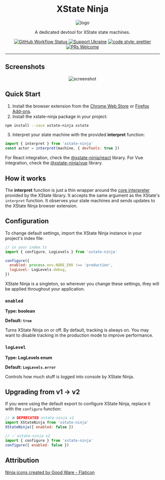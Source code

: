 <div align="center">
  <h1>XState Ninja</h1>
  <img src="https://user-images.githubusercontent.com/489018/182801436-1a9c7cfd-9c67-4343-a430-17ec63f0ff3b.png" alt="logo" />
  <p>A dedicated devtool for XState state machines.</p>
  <p>    
    <a href="https://github.com/rlaffers/xstate-ninja/actions/workflows/main.yml">
      <img alt="GitHub Workflow Status" src="https://img.shields.io/github/actions/workflow/status/rlaffers/xstate-ninja/main.yml">
    </a>
 <a href="https://github.com/support-ukraine/support-ukraine"><img src="https://bit.ly/support-ukraine-now" alt="Support Ukraine" /></a>
    <a href="https://github.com/prettier/prettier"><img src="https://img.shields.io/badge/code_style-prettier-ff69b4.svg" alt="code style: prettier" /></a>
    <a href="http://makeapullrequest.com"><img src="https://img.shields.io/badge/PRs-welcome-brightgreen.svg" alt="PRs Welcome" /></a>
  </p>
  <hr/>
</div>

## Screenshots

<div align="center">
  <img src="https://user-images.githubusercontent.com/489018/193230455-1499360e-79b4-4e38-903c-befd6d311eb6.png" alt="screenshot" />
</div>

## Quick Start

1. Install the browser extension from the [Chrome Web Store](https://chrome.google.com/webstore/detail/xstate-ninja/cogeldipmkjdfjgjkghlmhehejpmcfif) or [Firefox Add-ons](https://addons.mozilla.org/en-US/firefox/addon/xstate-ninja/).
2. Install the xstate-ninja package in your project:

```bash
npm install --save xstate-ninja xstate
```

3. Interpret your state machine with the provided **interpret** function:

```javascript
import { interpret } from 'xstate-ninja'
const actor = interpret(machine, { devTools: true })
```

For React integration, check the [@xstate-ninja/react](https://github.com/rlaffers/xstate-ninja/tree/master/packages/xstate-ninja-react) library.
For Vue integration, check the [@xstate-ninja/vue](https://github.com/rlaffers/xstate-ninja/tree/master/packages/xstate-ninja-vue) library.

## How it works

The **interpret** function is just a thin wrapper around the [core interpreter](https://xstate.js.org/docs/guides/interpretation.html#interpreter) provided by the XState library. It accepts the same argument as the XState's `interpret` function. It observes your state machines and sends updates to the XState Ninja browser extension.

## Configuration

To change default settings, import the XState Ninja instance in your project's index file:

```javascript
// in your index.ts
import { configure, LogLevels } from 'xstate-ninja'

configure({
  enabled: process.env.NODE_ENV !== 'production',
  logLevel: LogLevels.debug,
})
```

XState Ninja is a singleton, so wherever you change these settings, they will be applied throughout your application.

### `enabled`

**Type: boolean**

**Default: `true`**

Turns XState Ninja on or off. By default, tracking is always on. You may want to disable tracking in the production mode to improve performance.

### `logLevel`

**Type: LogLevels enum**

**Default: `LogLevels.error`**

Controls how much stuff is logged into console by XState Ninja.

## Upgrading from v1 → v2

If you were using the default export to configure XState Ninja, replace it with the `configure` function:

```javascript
// ❌ DEPRECATED xstate-ninja v1
import XStateNinja from 'xstate-ninja'
XStateNinja({ enabled: false })

// ✅ xstate-ninja v2
import { configure } from 'xstate-ninja'
configure({ enabled: false })
```

## Attribution

[Ninja icons created by Good Ware - Flaticon](https://www.flaticon.com/free-icons/ninja)
